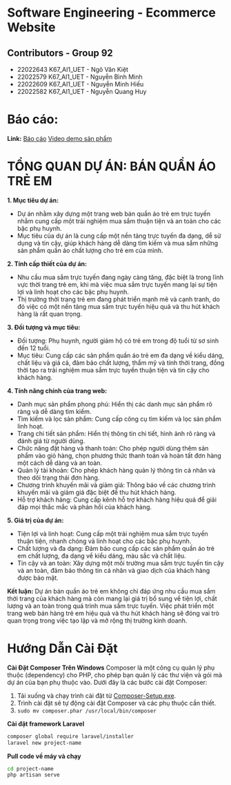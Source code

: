 # Software Engineering - Ecommerce Website
## Contributors - Group 92
- 22022643 K67_AI1_UET - Ngô Văn Kiệt
- 22022579 K67_AI1_UET - Nguyễn Bình Minh
- 22022609 K67_AI1_UET - Nguyễn Minh Hiếu
- 22022582 K67_AI1_UET - Nguyễn Quang Huy

# Báo cáo:
  **Link:** [Báo cáo](https://drive.google.com/drive/folders/1Tb8lR5yoZH-9JavYYdDkWxayzUHtdHO0?fbclid=IwZXh0bgNhZW0CMTAAAR3RWa_0a5BrIFXou07geaLEwRrzVHr8pSFZbdDdrdM-upSbnv3Dx_ZvluY_aem_AYFtCeqCK5sEw7p9zclqePJFzDwpFtQbFnaz5VGbHNVlpsKvLai8b9nYUHFeCisYw4NBsWgVcV0gqXgfM_oyzcYS) [Video demo sản phẩm](https://l.facebook.com/l.php?u=https%3A%2F%2Fdrive.google.com%2Ffile%2Fd%2F12Vk7ubOSML_OgUrCq2X7odO0sd78-Atn%2Fview%3Fusp%3Ddrive_link%26fbclid%3DIwZXh0bgNhZW0CMTAAAR2Fp7TckuJjSiIJ0ul6rC60geWng1zmhGVl3zlLSnah9NFsZmFAAzB38WQ_aem_AYHl4VnNgq8KXp24rcg5ysdbD7ORIrIPPVUcQzvo1errqvLjt6W2z-uR-z98hAyB9_SSBT0J0FtMnNfj-mhkeAP9&h=AT1l8tqDVPXWs1vosP1FWCU32FsBbV_wYWePsmHhOhG2gWraOsj5wuzsDmycYa5bXpg5DbEI_d97a9S46_Kv1624tIqxYR6RhgiFtLdig4hb00rsFNMeOX2Z3mRu0H8BBG7Rkg)
# **TỔNG QUAN DỰ ÁN: BÁN QUẦN ÁO TRẺ EM**

**1. Mục tiêu dự án:**
- Dự án nhằm xây dựng một trang web bán quần áo trẻ em trực tuyến nhằm cung cấp một trải nghiệm mua sắm thuận tiện và an toàn cho các bậc phụ huynh.
- Mục tiêu của dự án là cung cấp một nền tảng trực tuyến đa dạng, dễ sử dụng và tin cậy, giúp khách hàng dễ dàng tìm kiếm và mua sắm những sản phẩm quần áo chất lượng cho trẻ em của mình.

**2. Tính cấp thiết của dự án:**
- Nhu cầu mua sắm trực tuyến đang ngày càng tăng, đặc biệt là trong lĩnh vực thời trang trẻ em, khi mà việc mua sắm trực tuyến mang lại sự tiện lợi và linh hoạt cho các bậc phụ huynh.
- Thị trường thời trang trẻ em đang phát triển mạnh mẽ và cạnh tranh, do đó việc có một nền tảng mua sắm trực tuyến hiệu quả và thu hút khách hàng là rất quan trọng.

**3. Đối tượng và mục tiêu:**
- Đối tượng: Phụ huynh, người giám hộ có trẻ em trong độ tuổi từ sơ sinh đến 12 tuổi.
- Mục tiêu: Cung cấp các sản phẩm quần áo trẻ em đa dạng về kiểu dáng, chất liệu và giá cả, đảm bảo chất lượng, thẩm mỹ và tính thời trang, đồng thời tạo ra trải nghiệm mua sắm trực tuyến thuận tiện và tin cậy cho khách hàng.

**4. Tính năng chính của trang web:**
- Danh mục sản phẩm phong phú: Hiển thị các danh mục sản phẩm rõ ràng và dễ dàng tìm kiếm.
- Tìm kiếm và lọc sản phẩm: Cung cấp công cụ tìm kiếm và lọc sản phẩm linh hoạt.
- Trang chi tiết sản phẩm: Hiển thị thông tin chi tiết, hình ảnh rõ ràng và đánh giá từ người dùng.
- Chức năng đặt hàng và thanh toán: Cho phép người dùng thêm sản phẩm vào giỏ hàng, chọn phương thức thanh toán và hoàn tất đơn hàng một cách dễ dàng và an toàn.
- Quản lý tài khoản: Cho phép khách hàng quản lý thông tin cá nhân và theo dõi trạng thái đơn hàng.
- Chương trình khuyến mãi và giảm giá: Thông báo về các chương trình khuyến mãi và giảm giá đặc biệt để thu hút khách hàng.
- Hỗ trợ khách hàng: Cung cấp kênh hỗ trợ khách hàng hiệu quả để giải đáp mọi thắc mắc và phản hồi của khách hàng.

**5. Giá trị của dự án:**
- Tiện lợi và linh hoạt: Cung cấp một trải nghiệm mua sắm trực tuyến thuận tiện, nhanh chóng và linh hoạt cho các bậc phụ huynh.
- Chất lượng và đa dạng: Đảm bảo cung cấp các sản phẩm quần áo trẻ em chất lượng, đa dạng về kiểu dáng, màu sắc và chất liệu.
- Tin cậy và an toàn: Xây dựng một môi trường mua sắm trực tuyến tin cậy và an toàn, đảm bảo thông tin cá nhân và giao dịch của khách hàng được bảo mật.

**Kết luận:**
Dự án bán quần áo trẻ em không chỉ đáp ứng nhu cầu mua sắm thời trang của khách hàng mà còn mang lại giá trị bổ sung về tiện lợi, chất lượng và an toàn trong quá trình mua sắm trực tuyến. Việc phát triển một trang web bán hàng trẻ em hiệu quả và thu hút khách hàng sẽ đóng vai trò quan trọng trong việc tạo lập và mở rộng thị trường kinh doanh.

# Hướng Dẫn Cài Đặt

**Cài Đặt Composer Trên Windows**
Composer là một công cụ quản lý phụ thuộc (dependency) cho PHP, cho phép bạn quản lý các thư viện và gói mà dự án của bạn phụ thuộc vào. Dưới đây là các bước cài đặt Composer:
1. Tải xuống và chạy trình cài đặt từ [Composer-Setup.exe](https://getcomposer.org/Composer-Setup.exe).
2. Trình cài đặt sẽ tự động cài đặt Composer và các phụ thuộc cần thiết.
3. `sudo mv composer.phar /usr/local/bin/composer`

**Cài đặt framework Laravel**
```sh
composer global require laravel/installer
laravel new project-name
```

**Pull code về máy và chạy**
```sh
cd project-name
php artisan serve
```
